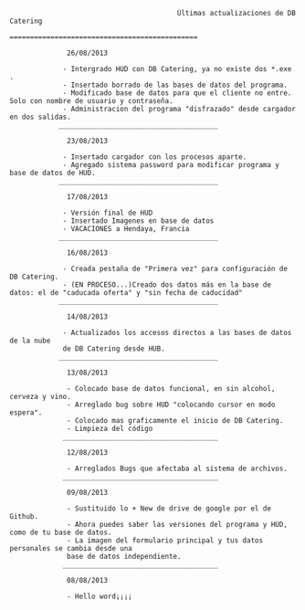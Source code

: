                                              Últimas actualizaciones de DB Catering
                                         ==============================================
                 
                  26/08/2013
                 
                 - Intergrado HUD con DB Catering, ya no existe dos *.exe .
                 - Insertado borrado de las bases de datos del programa.
                 - Modificado base de datos para que el cliente no entre. Solo con nombre de usuario y contraseña.
                 - Administracion del programa "disfrazado" desde cargador en dos salidas.
                _______________________________________
                
                  23/08/2013
                 
                 - Insertado cargador con los procesos aparte. 
                 - Agregado sistema password para modificar programa y base de datos de HUD.
                _______________________________________
                    
                  17/08/2013
                 
                 - Versión final de HUD 
                 - Insertado Imagenes en base de datos
                 - VACACIONES a Hendaya, Francia
                _______________________________________
                  
                  16/08/2013
                  
                 - Creada pestaña de "Primera vez" para configuración de DB Catering.
                 - (EN PROCESO...)Creado dos datos más en la base de datos: el de "caducada oferta" y "sin fecha de caducidad"
                _______________________________________
                  
                  14/08/2013
                  
                 - Actualizados los accesos directos a las bases de datos de la nube 
                 de DB Catering desde HUB.
                _______________________________________
                 
                  13/08/2013 
 
                  - Colocado base de datos funcional, en sin alcohol, cerveza y vino.
                  - Arreglado bug sobre HUD "colocando cursor en modo espera".
                  - Colocado mas graficamente el inicio de DB Catering.
                  - Limpieza del código
                 ______________________________________
                 
                  12/08/2013

                  - Arreglados Bugs que afectaba al sistema de archivos.
                 ______________________________________

                  09/08/2013

                  - Sustituido lo + New de drive de google por el de Github.
                  - Ahora puedes saber las versiones del programa y HUD, como de tu base de datos.
                  - La imagen del formulario principal y tus datos personales se cambia desde una 
                  base de datos independiente.
                 ______________________________________

                  08/08/2013

                  - Hello word¡¡¡¡
